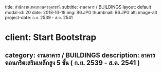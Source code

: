 ---
---
title: สำนักงานเทศบาลนครอุดรธานี
subtitle: งานอาคาร / BUILDINGS
layout: default
modal-id: 20
date: 2018-10-18
img: B6.JPG
thumbnail: B6.JPG
alt: image-alt
project-date: ก.ย. 2539 - ส.ค. 2541
# client: Start Bootstrap
category: งานอาคาร / BUILDINGS
description: อาคารคอนกรีตเสริมเหล็กสูง 5 ชั้น ( ก.ย. 2539 - ส.ค. 2541 )
---